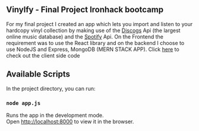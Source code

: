 ## Vinylfy - Final Project Ironhack bootcamp
For my final project I created an app which lets you import and listen to your hardcopy vinyl collection by making use of the [Discogs](https://www.discogs.com/) Api (the largest online music database) and the [Spotify](https://www.spotify.com/) Api. On the Frontend the requirement was to use the React library and on the backend I choose to use NodeJS and Express, MongoDB (MERN STACK APP). Click [here](https://github.com/miketaart/Vinylfy-client) to check out the client side code

## Available Scripts

In the project directory, you can run:

### `node app.js`

Runs the app in the development mode.<br />
Open [http://localhost:8000](http://localhost:8000) to view it in the browser.


